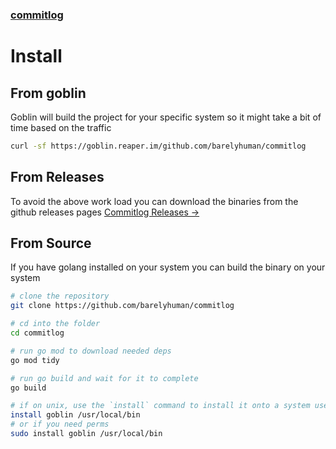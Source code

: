 ### [commitlog](/)

# Install

## From goblin

Goblin will build the project for your specific system so it might take a bit of time based on the traffic

```sh
curl -sf https://goblin.reaper.im/github.com/barelyhuman/commitlog
```

## From Releases

To avoid the above work load you can download the binaries from the github releases pages
[Commitlog Releases &rarr;](https://github.com/barelyhuman/commitlog/releases)

## From Source

If you have golang installed on your system you can build the binary on your system

```sh
# clone the repository
git clone https://github.com/barelyhuman/commitlog

# cd into the folder
cd commitlog

# run go mod to download needed deps
go mod tidy

# run go build and wait for it to complete
go build

# if on unix, use the `install` command to install it onto a system used path
install goblin /usr/local/bin
# or if you need perms
sudo install goblin /usr/local/bin
```
